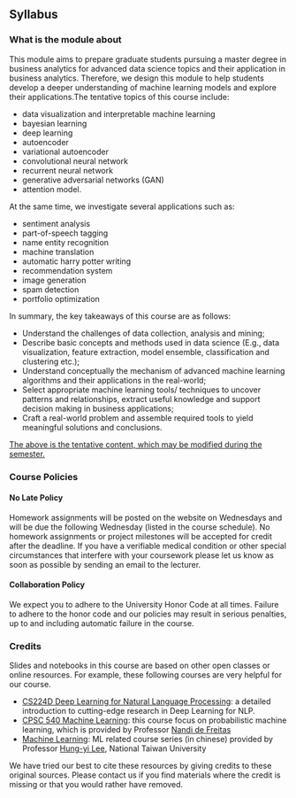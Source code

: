 ## Syllabus

### What is the module about

This module aims to prepare graduate students pursuing a master degree in business analytics for advanced data science topics and their application in business analytics. Therefore, we design this module to help students develop a deeper understanding of machine learning models and explore their applications.The tentative topics of this course include:

- data visualization and interpretable machine learning
- bayesian learning
- deep learning
- autoencoder
- variational autoencoder
- convolutional neural network
- recurrent neural network
- generative adversarial networks (GAN)
- attention model.

At the same time, we investigate several applications such as:

- sentiment analysis
- part-of-speech tagging
- name entity recognition
- machine translation
- automatic harry potter writing
- recommendation system
- image generation
- spam detection
- portfolio optimization

In summary, the key takeaways of this course are as follows:

- Understand the challenges of data collection, analysis and mining;
- Describe basic concepts and methods used in data science (E.g., data visualization, feature extraction, model ensemble, classification and clustering etc.);
- Understand conceptually the mechanism of advanced machine learning algorithms and their applications in the real-world;
- Select appropriate machine learning tools/ techniques to uncover patterns and relationships, extract useful knowledge and support decision making in business applications;
- Craft a real-world problem and assemble required tools to yield meaningful solutions and conclusions.

<u>The above is the tentative content, which may be modified during the semester.</u>

### Course Policies

#### No Late Policy
Homework assignments will be posted on the website on Wednesdays and will be due the following Wednesday (listed in the course schedule). No homework assignments or project milestones will be accepted for credit after the deadline. If you have a verifiable medical condition or other special circumstances that interfere with your coursework please let us know as soon as possible by sending an email to the lecturer.

#### Collaboration Policy
We expect you to adhere to the University Honor Code at all times. Failure to adhere to the honor code and our policies may result in serious penalties, up to and including automatic failure in the course.

### Credits
Slides and notebooks in this course are based on other open classes or online resources. For example, these following courses are very helpful for our course.

- [CS224D Deep Learning for Natural Language Processing](https://cs224d.stanford.edu/): a detailed introduction to cutting-edge research in Deep Learning for NLP.
- [CPSC 540 Machine Learning](https://www.cs.ubc.ca/~nando/540-2013/lectures.html): this course focus on probabilistic machine learning, which is provided by Professor [Nandi de Freitas](https://www.cs.ubc.ca/~nando/)
- [Machine Learning](http://speech.ee.ntu.edu.tw/~tlkagk/courses_ML19.html): ML related course series (in chinese) provided by Professor [Hung-yi Lee](http://speech.ee.ntu.edu.tw/~tlkagk/), National Taiwan University 

We have tried our best to cite these resources by giving credits to these original sources. Please contact us if you find materials where the credit is missing or that you would rather have removed.
